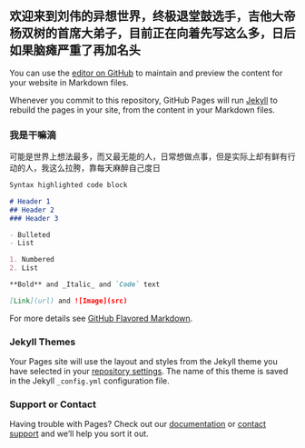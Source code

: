 ## 欢迎来到刘伟的异想世界，终极退堂鼓选手，吉他大帝杨双树的首席大弟子，目前正在向着先写这么多，日后如果脑瘫严重了再加名头

You can use the [editor on GitHub](https://github.com/liuerlengzi/daydayup.github.io/edit/gh-pages/index.md) to maintain and preview the content for your website in Markdown files.

Whenever you commit to this repository, GitHub Pages will run [Jekyll](https://jekyllrb.com/) to rebuild the pages in your site, from the content in your Markdown files.

### 我是干嘛滴

可能是世界上想法最多，而又最无能的人，日常想做点事，但是实际上却有鲜有行动的人，我这么拉胯，靠每天麻醉自己度日
```markdown
Syntax highlighted code block

# Header 1
## Header 2
### Header 3

- Bulleted
- List

1. Numbered
2. List

**Bold** and _Italic_ and `Code` text

[Link](url) and ![Image](src)
```

For more details see [GitHub Flavored Markdown](https://guides.github.com/features/mastering-markdown/).

### Jekyll Themes

Your Pages site will use the layout and styles from the Jekyll theme you have selected in your [repository settings](https://github.com/liuerlengzi/daydayup.github.io/settings). The name of this theme is saved in the Jekyll `_config.yml` configuration file.

### Support or Contact

Having trouble with Pages? Check out our [documentation](https://docs.github.com/categories/github-pages-basics/) or [contact support](https://support.github.com/contact) and we’ll help you sort it out.
